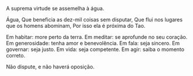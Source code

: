 A suprema virtude se assemelha à água.

Água,
Que beneficia as dez-mil coisas sem disputar,
Que flui nos lugares que os homens abominam,
Por isso ela é próxima do Tao.

Em habitar: more perto da terra.
Em meditar: se aprofunde no seu coração.
Em generosidade: tenha amor e benevolência.
Em fala: seja sincero.
Em governar: seja justo.
Em vida: seja competente.
Em agir: saiba o momento correto.

Não dispute, e não haverá oposição.